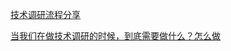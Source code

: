 [技术调研流程分享](https://shmily-qjj.top/4b21953d/)

[当我们在做技术调研的时候，到底需要做什么？怎么做](https://toutiao.io/posts/rlx2m6/preview)